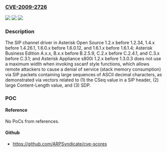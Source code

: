 ### [CVE-2009-2726](https://cve.mitre.org/cgi-bin/cvename.cgi?name=CVE-2009-2726)
![](https://img.shields.io/static/v1?label=Product&message=n%2Fa&color=blue)
![](https://img.shields.io/static/v1?label=Version&message=n%2Fa&color=blue)
![](https://img.shields.io/static/v1?label=Vulnerability&message=n%2Fa&color=brighgreen)

### Description

The SIP channel driver in Asterisk Open Source 1.2.x before 1.2.34, 1.4.x before 1.4.26.1, 1.6.0.x before 1.6.0.12, and 1.6.1.x before 1.6.1.4; Asterisk Business Edition A.x.x, B.x.x before B.2.5.9, C.2.x before C.2.4.1, and C.3.x before C.3.1; and Asterisk Appliance s800i 1.2.x before 1.3.0.3 does not use a maximum width when invoking sscanf style functions, which allows remote attackers to cause a denial of service (stack memory consumption) via SIP packets containing large sequences of ASCII decimal characters, as demonstrated via vectors related to (1) the CSeq value in a SIP header, (2) large Content-Length value, and (3) SDP.

### POC

#### Reference
No PoCs from references.

#### Github
- https://github.com/ARPSyndicate/cve-scores

